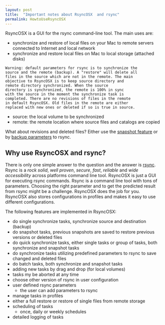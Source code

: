 ```yaml
---
layout: post
title:  "Important notes about RsyncOSX  and rsync"
permalink: HowtoUseRsyncOSX
---
```

RsyncOSX is a GUI for the rsync command-line tool. The main uses are:

- synchronize and restore of local files on your Mac to remote servers connected to Internet and local network
- synchronize and restore local files on Mac to local storage (attached disks)

```
Warning: default parameters for rsync is to synchronize the
source and the remote (backup). A "restore" will delete all
files in the source which are not in the remote. The main
objective to RsyncOSX is to keep source directory and
remote directory synchronized. When the source
directory is synchronized, the remote is 100% in sync
with the source in the moment the synchronize task is
completed. There are no revisions of files in the remote
in default RsyncOSX. Old files in the remote are either
replaced with new ones or deleted if so is true in source.
```
- source: the local volume to be synchronized
- remote: the remote location where source files and catalogs are copied

What about revisions and deleted files? Either use the [snapshot feature](/Snapshots) or by [backup parameters](/Parameters) to rsync.

## Why use RsyncOSX and rsync?

There is only one simple answer to the question and the answer is [rsync](https://en.wikipedia.org/wiki/Rsync). Rsync is a *rock solid*, *well proven*, *secure*, *fast*, *reliable* and *wide accessibility* across platforms command line tool. RsyncOSX is just a GUI for executing rsync commands. Rsync is a command line tool with tons of parameters. Choosing the right parameter and to get the predicted result from rsync might be a challenge. RsyncOSX does the job for you. RsyncOSX also stores configurations in profiles and makes it easy to use different configurations.

The following features are implemented in RsyncOSX:

- do single synchronize tasks, synchronize source and destination (backup)
- do snapshot tasks, previous snapshots are saved to restore previous versions or deleted files
- do quick synchronize tasks, either single tasks or group of tasks, both synchronize and snapshot tasks
- do synchronize tasks utilizing predefined parameters to rsync to save changed and deleted files
- do batch tasks, both synchronize and snapshot tasks
- adding new tasks by drag and drop (for local volumes)
- tasks my be aborted at any time
- choose other version of rsync in user configuration
- user defined rsync parameters
  - the user can add parameters to rsync
- manage tasks in profiles
- either a full restore or restore of single files from remote storage
- scheduling of tasks
  - once, daily or weekly schedules
- detailed logging of tasks
